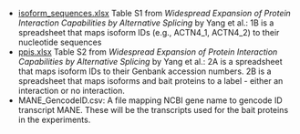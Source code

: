  * [isoform_sequences.xlsx](https://www.sciencedirect.com/science/article/pii/S0092867416300435#app3) Table S1 from <em>Widespread Expansion of Protein Interaction Capabilities by Alternative Splicing</em> by Yang et al.: 1B is a spreadsheet that maps isoform IDs (e.g., ACTN4_1, ACTN4_2) to their nucleotide sequences
 * [ppis.xlsx](https://www.sciencedirect.com/science/article/pii/S0092867416300435#app3) Table S2 from <em>Widespread Expansion of Protein Interaction Capabilities by Alternative Splicing</em> by Yang et al.: 2A is a spreadsheet that maps isoform IDs to their Genbank accession numbers. 2B is a spreadsheet that maps isoforms and bait proteins to a label - either an interaction or no interaction.
 * MANE_GencodeID.csv: A file mapping NCBI gene name to gencode ID transcript MANE. These will be the transcripts used for the bait proteins in the experiments.